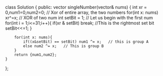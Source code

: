 class Solution {
public:
    vector<int> singleNumber(vector<int>& nums) {
        int xr = 0,num1=0,num2=0;  // Xor of entire array, the two numbers
        for(int x: nums) xr^=x;   // XOR of two num
        int setBit = 1;   // Let us begin with the first num
        for(int i = 1;i<=31;i++){
            if(xr & setBit) break;    //This is the rightmost set bit   
            setBit<<=1;
        }
		
        for(int x: nums){
            if((x&setBit) == setBit) num1 ^= x;   // this is group A
            else num2 ^= x;   // This is group B
        }
        return {num1,num2};
    } 
    
};
